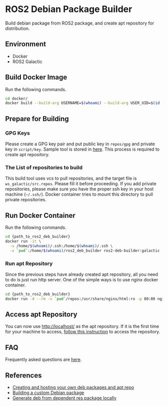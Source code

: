 # ROS2 Debian Package Builder

Build debian package from ROS2 package, and create apt repository for distribution.

## Environment

- Docker
- ROS2 Galactic

## Build Docker Image

Run the following commands.

```sh
cd docker/
docker build --build-arg USERNAME=$(whoami) --build-arg USER_UID=$(id -u) --build-arg USER_GID=$(id -g) . -t ros2-deb-builder:galactic
```

## Prepare for Building

### GPG Keys

Please create a GPG key pair and put public key in `repos/gpg` and private key in `script/key`. Sample tool is stored in [here](./tools/create-gpg-key.bash). This process is required to create apt repository.

### The List of repositories to build

This build tool uses vcs to pull repositories, and the target file is `ws_galactic/src.repos`. Please fill it before proceeding. If you add private repositories, please make sure you have the proper ssh key in your host machine (`~/.ssh/`). Docker container tries to mount this directory to pull private repositories.

## Run Docker Container

Run the following commands.

```sh
cd {path_to_ros2_deb_builder}
docker run -it \
  -v /home/$(whoami)/.ssh:/home/$(whoami)/.ssh \
  -v `pwd`:/home/$(whoami)/ros2_deb_builder ros2-deb-builder:galactic
```

### Run apt Repository

Since the previous steps have already created apt repository, all you need to do is just run http server. One of the simple ways is to use nginx docker container.

```sh
cd {path_to_ros2_deb_builder}
docker run -d --rm -v `pwd`/repos:/usr/share/nginx/html:ro -p 80:80 nginx
```

## Access apt Repository

You can now use <http://localhost/> as the apt repository. If it is the first time for your machine to access, [follow this instruction](./doc/apt-repo-setup.md) to access the repository.

## FAQ

Frequently asked questions are [here](./doc/faq.md).

## References

- [Creating and hosting your own deb packages and apt repo](https://earthly.dev/blog/creating-and-hosting-your-own-deb-packages-and-apt-repo/)
- [Building a custom Debian package](https://docs.ros.org/en/galactic/How-To-Guides/Building-a-Custom-Debian-Package.html)
- [Generate deb from dependent res package locally](https://answers.ros.org/question/280213/generate-deb-from-dependent-res-package-locally/#280235)

